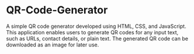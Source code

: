 # QR-Code-Generator
A simple QR code generator developed using HTML, CSS, and JavaScript. This application enables users to generate QR codes for any input text, such as URLs, contact details, or plain text. The generated QR code can be downloaded as an image for later use.
